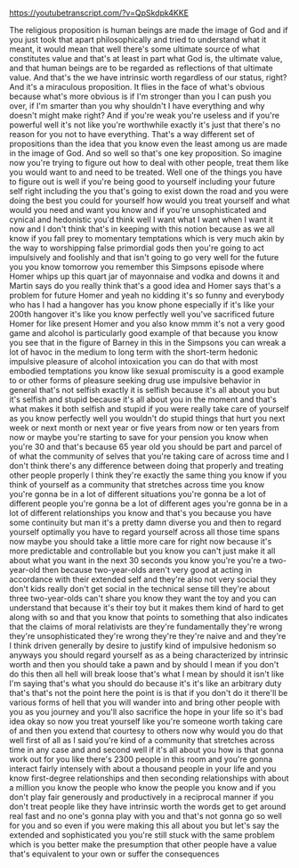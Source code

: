 https://youtubetranscript.com/?v=QpSkdpk4KKE

 The religious proposition is human beings are made the image of God and if you just took that apart philosophically and tried to understand what it meant, it would mean that well there's some ultimate source of what constitutes value and that's at least in part what God is, the ultimate value, and that human beings are to be regarded as reflections of that ultimate value. And that's the we have intrinsic worth regardless of our status, right? And it's a miraculous proposition. It flies in the face of what's obvious because what's more obvious is if I'm stronger than you I can push you over, if I'm smarter than you why shouldn't I have everything and why doesn't might make right? And if you're weak you're useless and if you're powerful well it's not like you're worthwhile exactly it's just that there's no reason for you not to have everything. That's a way different set of propositions than the idea that you know even the least among us are made in the image of God. And so well so that's one key proposition. So imagine now you're trying to figure out how to deal with other people, treat them like you would want to and need to be treated. Well one of the things you have to figure out is well if you're being good to yourself including your future self right including the you that's going to exist down the road and you were doing the best you could for yourself how would you treat yourself and what would you need and want you know and if you're unsophisticated and cynical and hedonistic you'd think well I want what I want when I want it now and I don't think that's in keeping with this notion because as we all know if you fall prey to momentary temptations which is very much akin by the way to worshipping false primordial gods then you're going to act impulsively and foolishly and that isn't going to go very well for the future you you know tomorrow you remember this Simpsons episode where Homer whips up this quart jar of mayonnaise and vodka and downs it and Martin says do you really think that's a good idea and Homer says that's a problem for future Homer and yeah no kidding it's so funny and everybody who has I had a hangover has you know phone especially if it's like your 200th hangover it's like you know perfectly well you've sacrificed future Homer for like present Homer and you also know mmm it's not a very good game and alcohol is particularly good example of that because you know you see that in the figure of Barney in this in the Simpsons you can wreak a lot of havoc in the medium to long term with the short-term hedonic impulsive pleasure of alcohol intoxication you can do that with most embodied temptations you know like sexual promiscuity is a good example to or other forms of pleasure seeking drug use impulsive behavior in general that's not selfish exactly it is selfish because it's all about you but it's selfish and stupid because it's all about you in the moment and that's what makes it both selfish and stupid if you were really take care of yourself as you know perfectly well you wouldn't do stupid things that hurt you next week or next month or next year or five years from now or ten years from now or maybe you're starting to save for your pension you know when you're 30 and that's because 65 year old you should be part and parcel of of what the community of selves that you're taking care of across time and I don't think there's any difference between doing that properly and treating other people properly I think they're exactly the same thing you know if you think of yourself as a community that stretches across time you know you're gonna be in a lot of different situations you're gonna be a lot of different people you're gonna be a lot of different ages you're gonna be in a lot of different relationships you know and that's you because you have some continuity but man it's a pretty damn diverse you and then to regard yourself optimally you have to regard yourself across all those time spans now maybe you should take a little more care for right now because it's more predictable and controllable but you know you can't just make it all about what you want in the next 30 seconds you know you're you're a two-year-old then because two-year-olds aren't very good at acting in accordance with their extended self and they're also not very social they don't kids really don't get social in the technical sense till they're about three two-year-olds can't share you know they want the toy and you can understand that because it's their toy but it makes them kind of hard to get along with so and that you know that points to something that also indicates that the claims of moral relativists are they're fundamentally they're wrong they're unsophisticated they're wrong they're they're naive and and they're I think driven generally by desire to justify kind of impulsive hedonism so anyways you should regard yourself as as a being characterized by intrinsic worth and then you should take a pawn and by should I mean if you don't do this then all hell will break loose that's what I mean by should it isn't like I'm saying that's what you should do because it's it's like an arbitrary duty that's that's not the point here the point is is that if you don't do it there'll be various forms of hell that you will wander into and bring other people with you as you journey and you'll also sacrifice the hope in your life so it's bad idea okay so now you treat yourself like you're someone worth taking care of and then you extend that courtesy to others now why would you do that well first of all as I said you're kind of a community that stretches across time in any case and and second well if it's all about you how is that gonna work out for you like there's 2300 people in this room and you're gonna interact fairly intensely with about a thousand people in your life and you know first-degree relationships and then seconding relationships with about a million you know the people who know the people you know and if you don't play fair generously and productively in a reciprocal manner if you don't treat people like they have intrinsic worth the words get to get around real fast and no one's gonna play with you and that's not gonna go so well for you and so even if you were making this all about you but let's say the extended and sophisticated you you're still stuck with the same problem which is you better make the presumption that other people have a value that's equivalent to your own or suffer the consequences